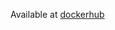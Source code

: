 Available at [dockerhub](https://hub.docker.com/repository/docker/iwxarnav/node-localtunnel/general)
